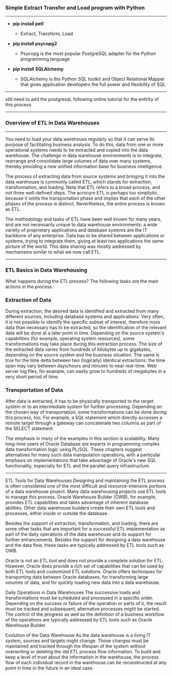 ### Simple Extract Transfer and Load program with Python

---

* **pip install petl**

  * Extract, Transform, Load

* **pip install psycopg2**

  * Psycopg is the most popular PostgreSQL adapter for the Python programming language

* **pip install SQLAlchemy**

    * SQLAlchemy is the Python SQL toolkit and Object Relational Mapper that gives application developers the full power and flexibility of SQL

---

still need to add the postgresql, following online tutorial for the entirity of this process


---

### Overview of ETL in Data Warehouses
---

You need to load your data warehouse regularly so that it can serve its purpose of facilitating business analysis. To do this, data from one or more operational systems needs to be extracted and copied into the data warehouse. The challenge in data warehouse environments is to integrate, rearrange and consolidate large volumes of data over many systems, thereby providing a new unified information base for business intelligence.

The process of extracting data from source systems and bringing it into the data warehouse is commonly called ETL, which stands for extraction, transformation, and loading. Note that ETL refers to a broad process, and not three well-defined steps. The acronym ETL is perhaps too simplistic, because it omits the transportation phase and implies that each of the other phases of the process is distinct. Nevertheless, the entire process is known as ETL.

The methodology and tasks of ETL have been well known for many years, and are not necessarily unique to data warehouse environments: a wide variety of proprietary applications and database systems are the IT backbone of any enterprise. Data has to be shared between applications or systems, trying to integrate them, giving at least two applications the same picture of the world. This data sharing was mostly addressed by mechanisms similar to what we now call ETL.

---

### ETL Basics in Data Warehousing
What happens during the ETL process? The following tasks are the main actions in the process.

### Extraction of Data

During extraction, the desired data is identified and extracted from many different sources, including database systems and applications. Very often, it is not possible to identify the specific subset of interest, therefore more data than necessary has to be extracted, so the identification of the relevant data will be done at a later point in time. Depending on the source system's capabilities (for example, operating system resources), some transformations may take place during this extraction process. The size of the extracted data varies from hundreds of kilobytes up to gigabytes, depending on the source system and the business situation. The same is true for the time delta between two (logically) identical extractions: the time span may vary between days/hours and minutes to near real-time. Web server log files, for example, can easily grow to hundreds of megabytes in a very short period of time.

### Transportation of Data

After data is extracted, it has to be physically transported to the target system or to an intermediate system for further processing. Depending on the chosen way of transportation, some transformations can be done during this process, too. For example, a SQL statement which directly accesses a remote target through a gateway can concatenate two columns as part of the SELECT statement.

The emphasis in many of the examples in this section is scalability. Many long-time users of Oracle Database are experts in programming complex data transformation logic using PL/SQL. These chapters suggest alternatives for many such data manipulation operations, with a particular emphasis on implementations that take advantage of Oracle's new SQL functionality, especially for ETL and the parallel query infrastructure.

---

ETL Tools for Data Warehouses
Designing and maintaining the ETL process is often considered one of the most difficult and resource-intensive portions of a data warehouse project. Many data warehousing projects use ETL tools to manage this process. Oracle Warehouse Builder (OWB), for example, provides ETL capabilities and takes advantage of inherent database abilities. Other data warehouse builders create their own ETL tools and processes, either inside or outside the database.

Besides the support of extraction, transformation, and loading, there are some other tasks that are important for a successful ETL implementation as part of the daily operations of the data warehouse and its support for further enhancements. Besides the support for designing a data warehouse and the data flow, these tasks are typically addressed by ETL tools such as OWB.

Oracle is not an ETL tool and does not provide a complete solution for ETL. However, Oracle does provide a rich set of capabilities that can be used by both ETL tools and customized ETL solutions. Oracle offers techniques for transporting data between Oracle databases, for transforming large volumes of data, and for quickly loading new data into a data warehouse.

Daily Operations in Data Warehouses
The successive loads and transformations must be scheduled and processed in a specific order. Depending on the success or failure of the operation or parts of it, the result must be tracked and subsequent, alternative processes might be started. The control of the progress as well as the definition of a business workflow of the operations are typically addressed by ETL tools such as Oracle Warehouse Builder.

Evolution of the Data Warehouse
As the data warehouse is a living IT system, sources and targets might change. Those changes must be maintained and tracked through the lifespan of the system without overwriting or deleting the old ETL process flow information. To build and keep a level of trust about the information in the warehouse, the process flow of each individual record in the warehouse can be reconstructed at any point in time in the future in an ideal case.
